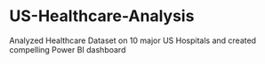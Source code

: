 # US-Healthcare-Analysis
Analyzed Healthcare Dataset on 10 major US Hospitals and created compelling Power BI dashboard
